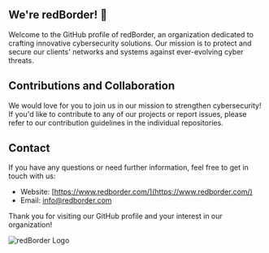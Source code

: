 ## We're redBorder!  👋

Welcome to the GitHub profile of redBorder, an organization dedicated to crafting innovative cybersecurity solutions. Our mission is to protect and secure our clients' networks and systems against ever-evolving cyber threats.

## Contributions and Collaboration

We would love for you to join us in our mission to strengthen cybersecurity! If you'd like to contribute to any of our projects or report issues, please refer to our contribution guidelines in the individual repositories.

## Contact

If you have any questions or need further information, feel free to get in touch with us:

- Website: [https://www.redborder.com/](https://www.redborder.com/)
- Email: [info@redborder.com](mailto:info@redborder.com)

Thank you for visiting our GitHub profile and your interest in our organization!

![redBorder Logo](https://redborder.com/wp-content/uploads/2020/07/redborder-logo_reduc-e1596452544163.png)


